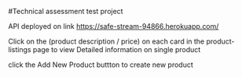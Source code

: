 #Technical assessment test project

API deployed on link https://safe-stream-94866.herokuapp.com/

Click on the (product description / price) on each card in the product-listings page to view Detailed information on single product 

click the Add New Product buttton to create new product
